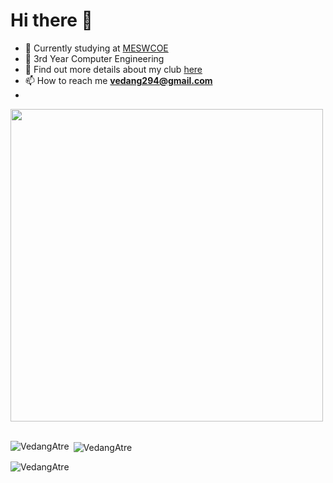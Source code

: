# Hi there 👋

- 🔭 Currently studying at [MESWCOE](https://mescoe.mespune.org/)
- 🌱 3rd Year Computer Engineering
- 👯 Find out more details about my club [here](https://github.com/Avinya-co)
- 📫 How to reach me **vedang294@gmail.com**
- 
<img src="https://user-images.githubusercontent.com/74038190/229223263-cf2e4b07-2615-4f87-9c38-e37600f8381a.gif" width="500">
<br><br>


<p><img align="left" src="https://github-readme-stats.vercel.app/api/top-langs?username=vedang29&show_icons=true&locale=en&layout=compact" alt="VedangAtre" /></p>

<p>&nbsp;<img align="center" src="https://github-readme-stats.vercel.app/api?username=vedang29&show_icons=true&locale=en" alt="VedangAtre" /></p>

<p><img align="center" src="https://github-readme-streak-stats.herokuapp.com/?user=vedang29&" alt="VedangAtre" /></p>
